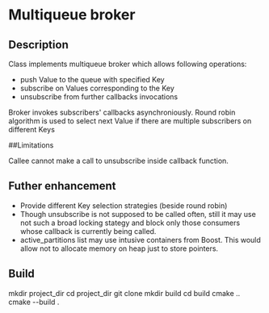 # Multiqueue broker

## Description

Class implements multiqueue broker which allows following operations:
- push Value to the queue with specified Key
- subscribe on Values corresponding to the Key
- unsubscribe from further callbacks invocations

Broker invokes subscribers' callbacks asynchroniously. Round robin algorithm is used to select next Value if there are multiple subscribers on different Keys

##Limitations

Callee cannot make a call to unsubscribe inside callback function.

## Futher enhancement

- Provide different Key selection strategies (beside round robin)
- Though unsubscribe is not supposed to be called often, still it may use not such a broad locking stategy and block only those consumers whose callback is currently being called.
- active_partitions list may use intusive containers from Boost. This would allow not to allocate memory on heap just to store pointers.

## Build

mkdir project_dir
cd project_dir
git clone 
mkdir build
cd build
cmake ..
cmake --build .

